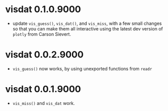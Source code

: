 # visdat 0.1.0.9000

- update `vis_guess()`, `vis_dat()`, and `vis_miss`, with a few small changes so that you can make them all interactive using the latest dev version of `plotly` from Carson Sievert.

# visdat 0.0.2.9000

- `vis_guess()` now works, by using unexported functions from `readr`

# visdat 0.0.1.9000

- `vis_miss()` and `vis_dat` work.


